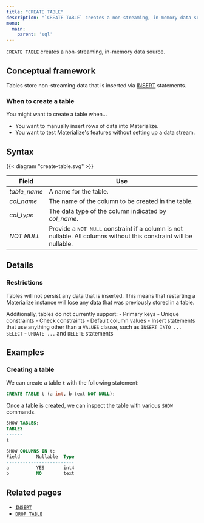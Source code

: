 ```yaml
---
title: "CREATE TABLE"
description: "`CREATE TABLE` creates a non-streaming, in-memory data source."
menu:
  main:
    parent: 'sql'
---
```


`CREATE TABLE` creates a non-streaming, in-memory data source.

## Conceptual framework

Tables store non-streaming data that is inserted via [INSERT](insert.md) statements.

### When to create a table

You might want to create a table when...

- You want to manually insert rows of data into Materialize.
- You want to test Materialize's features without setting up a data stream.

## Syntax

{{< diagram "create-table.svg" >}}

Field | Use
------|-----
_table&lowbar;name_ | A name for the table.
_col&lowbar;name_ | The name of the column to be created in the table.
_col&lowbar;type_ | The data type of the column indicated by _col_name_.
_NOT NULL_ | Provide a `NOT NULL` constraint if a column is not nullable. All columns without this constraint will be nullable.

## Details

### Restrictions

Tables will not persist any data that is inserted. This means that restarting a
Materialize instance will lose any data that was previously stored in a table.

Additionally, tables do not currently support:
    - Primary keys
    - Unique constraints
    - Check constraints
    - Default column values
    - Insert statements that use anything other than a `VALUES` clause, such as
      `INSERT INTO ... SELECT`
    - `UPDATE ...` and `DELETE` statements

## Examples

### Creating a table

We can create a table `t` with the following statement:

```sql
CREATE TABLE t (a int, b text NOT NULL);
```

Once a table is created, we can inspect the table with various `SHOW` commands.

```sql
SHOW TABLES;
TABLES
------
t

SHOW COLUMNS IN t;
Field      Nullable  Type
-------------------------
a          YES       int4
b          NO        text
```

## Related pages

- [`INSERT`](insert.md)
- [`DROP TABLE`](drop-table.md)
